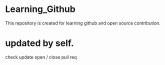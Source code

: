 # Learning_Github
This repository is created for learning github and open source contribution.
# updated by self.
check update
open / close pull req
